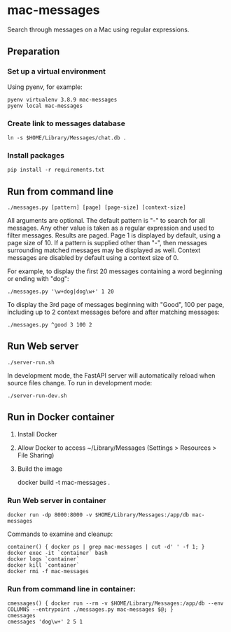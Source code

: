# mac-messages
Search through messages on a Mac using regular expressions.

## Preparation

### Set up a virtual environment

Using pyenv, for example:

    pyenv virtualenv 3.8.9 mac-messages
    pyenv local mac-messages

### Create link to messages database

    ln -s $HOME/Library/Messages/chat.db .

### Install packages

    pip install -r requirements.txt

## Run from command line

    ./messages.py [pattern] [page] [page-size] [context-size]

All arguments are optional.  The default pattern is "-" to search for all messages.
Any other value is taken as a regular expression and used to filter messages.
Results are paged.  Page 1 is displayed by default, using a page size of 10.  If
a pattern is supplied other than "-", then messages surrounding matched messages
may be displayed as well.  Context messages are disabled by default using a context
size of 0.

For example, to display the first 20 messages containing a word beginning or ending
with "dog":

    ./messages.py '\w+dog|dog\w+' 1 20

To display the 3rd page of messages beginning with "Good", 100 per page, including
up to 2 context messages before and after matching messages:

    ./messages.py ^good 3 100 2

## Run Web server

    ./server-run.sh

In development mode, the FastAPI server will automatically reload when source files
change.  To run in development mode:

    ./server-run-dev.sh


## Run in Docker container

1. Install Docker
2. Allow Docker to access ~/Library/Messages (Settings > Resources > File Sharing)
3. Build the image


    docker build -t mac-messages .

### Run Web server in container

    docker run -dp 8000:8000 -v $HOME/Library/Messages:/app/db mac-messages

Commands to examine and cleanup:

    container() { docker ps | grep mac-messages | cut -d' ' -f 1; }
    docker exec -it `container` bash
    docker logs `container`
    docker kill `container`
    docker rmi -f mac-messages

### Run from command line in container:

    cmessages() { docker run --rm -v $HOME/Library/Messages:/app/db --env COLUMNS --entrypoint ./messages.py mac-messages $@; }
    cmessages
    cmessages 'dog\w+' 2 5 1
